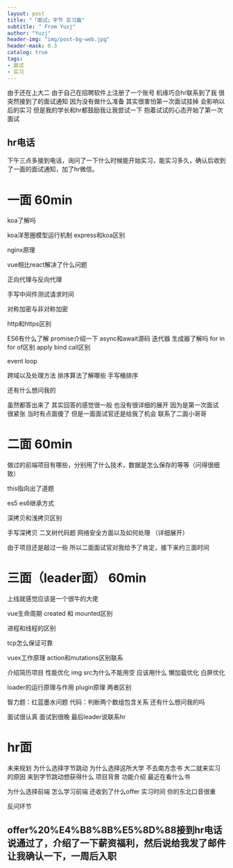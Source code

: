 ```yaml
---
layout: post
title: "「面试」字节 实习篇"
subtitle: " From Yuzj"
author: "Yuzj"
header-img: "img/post-bg-web.jpg"
header-mask: 0.3
catalog: true
tags:
- 面试
- 实习
---
```



由于还在上大二 由于自己在招聘软件上注册了一个账号 机缘巧合hr联系到了我 很突然接到了的面试通知
因为没有做什么准备 其实很害怕第一次面试挂掉 会影响以后的实习 但是我的学长和hr都鼓励我让我尝试一下 抱着试试的心态开始了第一次面试

## hr电话

下午三点多接到电话，询问了一下什么时候能开始实习，能实习多久，确认后收到了一面的面试通知，加了hr微信。

# 一面 60min

koa了解吗

koa洋葱圈模型运行机制
express和koa区别

nginx原理

vue相比react解决了什么问题

正向代理与反向代理

手写中间件测试请求时间

对称加密与非对称加密

http和https区别

ES6有什么了解
promise介绍一下
async和await源码
迭代器 生成器了解吗
for in for of区别
apply bind call区别

event loop

跨域以及处理方法
排序算法了解哪些 
手写桶排序

还有什么想问我的

虽然都答出来了 其实回答的感觉很一般  也没有很详细的展开 因为是第一次面试 很紧张 当时有点面傻了 但是一面面试官还是给我了机会 联系了二面小哥哥

# 二面 60min

做过的前端项目有哪些，分别用了什么技术，数据是怎么保存的等等（问得很细致）

this指向出了道题

es5 es6继承方式

深拷贝和浅拷贝区别

手写深拷贝
二叉树代码题
网络安全方面以及如何处理 （详细展开）

由于项目还是敲过一些 所以二面面试官对我给予了肯定，接下来约三面时间

# 三面（leader面） 60min

上线就感觉应该是一个很牛的大佬

vue生命周期
created 和 mounted区别

进程和线程的区别

tcp怎么保证可靠

vuex工作原理
action和mutations区别联系

介绍简历项目
性能优化 
img src为什么不能用空 应该用什么
懒加载优化
白屏优化

loader的运行原理与作用
plugin原理 两者区别

智力题：红蓝墨水问题
代码：判断两个数组包含关系
还有什么想问我的吗

面试很认真 面试到很晚 最后leader说联系hr

# hr面

未来规划 
为什么选择字节跳动
为什么选择这所大学 不去南方念书
大二就来实习的原因
来到字节跳动想获得什么
项目背景 功能介绍
最近在看什么书

为什么选择前端
怎么学习前端
还收到了什么offer
实习时间
你的东北口音很重

反问环节

## offer%20%E4%B8%8B%E5%8D%88接到hr电话说通过了，介绍了一下薪资福利，然后说给我发了邮件让我确认一下，一周后入职

